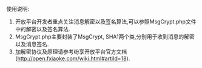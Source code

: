 使用说明:  
1. 开放平台开发者重点关注消息解密以及签名算法,可以参照MsgCrypt.php文件中的解密以及签名算法.  
2. MsgCrypt.php主要封装了MsgCrypt, SHA1两个类,分别用于收到消息的解密以及消息签名.  
3. 加解密协议及原理请参考纷享开放平台官方文档(http://open.fxiaoke.com/wiki.html#artiId=18).  
